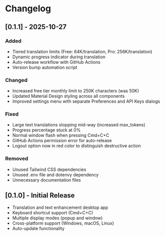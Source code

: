 # Changelog

## [0.1.1] - 2025-10-27

### Added
- Tiered translation limits (Free: 64K/translation, Pro: 256K/translation)
- Dynamic progress indicator during translation
- Auto-release workflow with GitHub Actions
- Version bump automation script

### Changed
- Increased free tier monthly limit to 250K characters (was 50K)
- Updated Material Design styling across all components
- Improved settings menu with separate Preferences and API Keys dialogs

### Fixed
- Large text translations stopping mid-way (increased max_tokens)
- Progress percentage stuck at 0%
- Normal window flash when pressing Cmd+C+C
- GitHub Actions permission error for auto-release
- Logout option now in red color to distinguish destructive action

### Removed
- Unused Tailwind CSS dependencies
- Unused .env file and dotenvy dependency
- Unnecessary documentation files

## [0.1.0] - Initial Release

- Translation and text enhancement desktop app
- Keyboard shortcut support (Cmd+C+C)
- Multiple display modes (popup and window)
- Cross-platform support (Windows, macOS, Linux)
- Auto-update functionality

